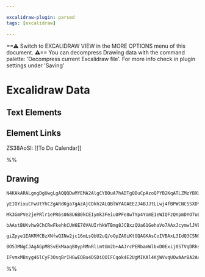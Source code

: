 ```yaml
---

excalidraw-plugin: parsed
tags: [excalidraw]

---
```

==⚠  Switch to EXCALIDRAW VIEW in the MORE OPTIONS menu of this document. ⚠== You can decompress Drawing data with the command palette: 'Decompress current Excalidraw file'. For more info check in plugin settings under 'Saving'


# Excalidraw Data
## Text Elements
## Element Links
ZS38AoSI: [[To Do Calendar]]

%%
## Drawing
```compressed-json
N4KAkARALgngDgUwgLgAQQQDwMYEMA2AlgCYBOuA7hADTgQBuCpAzoQPYB2KqATLZMzYBXUtiRoIACyhQ4zZAHoFAc0JRJQgEYA6bGwC2CgF7N6hbEcK4OCtptbErHALRY8RMpWdx8Q1TdIEfARcZgRmBShcZQUebQBWbQAGGjoghH0EDihmbgBtcDBQMBLoeHF0DM0EYmJcTWDUkshGFnYuNAAWJIB2flLW1k4AOU4xbgBGeIBOAGZ4pOmJniT+

yEIOYixuCFwUtYhCZgARdKga7gAzAjCDkh2ALQBlWYAOAEE2J4BJJtLLwj4fBPWCNCSSXDYDSBP4CKCkNgAawQAHUSOpJgdmPCkQgQTAwehBB5YRAEX5JBxwrk0BMDmw4JC1DBJklVoVINZlIT2c0IJhuM4pgttD0AGyveKzHhTWY9TqdPgciAstDOeITWbaboyt48cVzGVYnHIgDCbHwbFIO3h1mYjMC2VJmkhiOU5M25st1okto49twjqgpIo6

Mk3GmPVe2jePRlr1ePR6s068U6B0kCEIymk3Feiu0PFe8wTYp4YomE1eWIQFzQYpmDYO7uEcG+xBpqDyAF0DpdyJl29wOEIgQcPcQqcxOyOx8rNMJNgBRYKZbKdnsHIRwOrnYiTONJxNzCbyunKogcRE7PJ5AAqbFQx0fpoIWTqpG73dJluwyP3aDXPgtzKtgQjYgYxy4FE3DFHy+jEAACgiciwRypTgQgADy9gkE4pzXKOORXDcCBrKULp/i2Qi

bAAstBUKvhw9ChCRwFkehkCUW6E70VAUIrhkWTBmg8JCBxzQUa61GehaVo7AAxJcymwlJVETlhjLYMy3BirykkQAupBbKQfECauwncGJEkGUZJlevJEhKSp5FcVaJmaUysDcPpfIAsEHC4JkABqRyEA0FRAWE6EAL4cjFWLuBUBSSeeqUct2hRxWAvZ0LgcBwCC0EVHB0CZpkOxEDmwb9AwhAIBQABC0kTg5ProApPC4DwxCzEgtVgaQQbfOc+gg

giZpye1EAKRMCBzXNfwQINw2jc16mLsQbU2uQ/oOpZA0iKtGQAGKAsCoIVBAxL3IdQ3CSNGTjbiaLEBiaBKqUK0PaNz3IvihLXRat2FMtR0/RkABKwg5lOnZpZA33ZI9+iedp3m0myd3HfoJ2cFAJ1BYCqqoPE2MQ7j+NPIQRgVCs5PI6Nd5YFA7xVR06DBJcNWg0jUAo0VpCs0NbAUJmuAAags74Az/OjUumzvCLYshJLuzK0tfMo0rCIUHe5Q7

BOS3MNgCJAgAGpM8SvEkMaaq80yphMnRlimtUm2b+AAJrcPERbamWlbxD0Exij0STVqDRhsAYaF8ixvgVBMyQ24mYpZbLKPQzRk7UjszAQqQcBLe6JDU7T3D06DpfECCCDF2gZPV6QJC0WwWwK/UwSS1FNkQDX21oHBkCNRaaukMoLoABTJtQqBRnPEwR3PtvxAAlKSkMIMoo6Bobk+4FPYqzHPYdz9MfCoKvG8Z7z4PZH92FwFA7QzqOMug/2QU

IFvmxMBsyg46lCyF3OsqBrIHGwEQBu4DSDiQOIFCqok4E2UgMIKAl4KjWVvqUOwAArBA2AchPECnANuHdAoRR7qRWqkIX6MAfBaIBkBYCIHzukIh7RSRgQgvofWbC0DSwOL+f8bEQJ8nwKEVmnCGEx3wMOd+WVwAJToP5cIsE4oxSAA=
```
%%